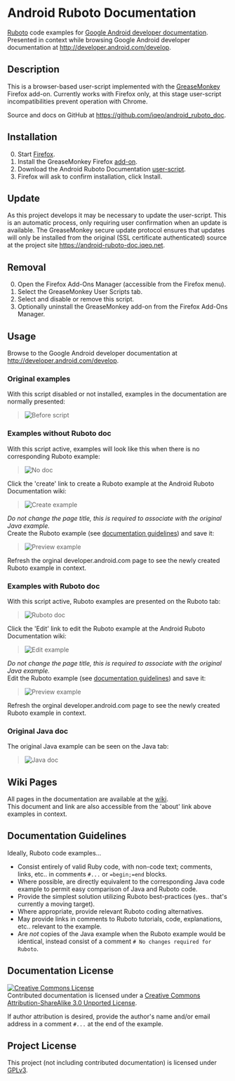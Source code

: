 # Android Ruboto Documentation

[Ruboto](http://ruboto.org/) code examples for [Google Android developer documentation](http://developer.android.com/develop). Presented in context while browsing Google Android developer documentation at http://developer.android.com/develop.

## Description

This is a browser-based user-script implemented with the [GreaseMonkey](http://www.greasespot.net/) Firefox add-on. Currently works with Firefox only, at this stage user-script incompatibilities prevent operation with Chrome.

Source and docs on GitHub at https://github.com/iqeo/android_ruboto_doc.

## Installation

0. Start [Firefox](http://www.mozilla.org/firefox).
0. Install the GreaseMonkey Firefox [add-on](https://addons.mozilla.org/en-US/firefox/addon/greasemonkey/).
0. Download the Android Ruboto Documentation [user-script](https://android-ruboto-doc.iqeo.net/android_ruboto_doc.user.js).
0. Firefox will ask to confirm installation, click Install.

## Update

As this project develops it may be necessary to update the user-script. This is an automatic process, only requiring user confirmation when an update is available. The GreaseMonkey secure update protocol ensures that updates will only be installed from the original (SSL certificate authenticated) source at the project site https://android-ruboto-doc.iqeo.net.

## Removal

0. Open the Firefox Add-Ons Manager (accessible from the Firefox menu).
0. Select the GreaseMonkey User Scripts tab.
0. Select and disable or remove this script.
0. Optionally uninstall the GreaseMonkey add-on from the Firefox Add-Ons Manager. 

## Usage

Browse to the Google Android developer documentation at http://developer.android.com/develop.

### Original examples

With this script disabled or not installed, examples in the documentation are normally presented:

> ![Before script](images/before_script.png)

### Examples without Ruboto doc 
With this script active, examples will look like this when there is no corresponding Ruboto example:

> ![No doc](images/script_no_doc.png)

Click the 'create' link to create a Ruboto example at the Android Ruboto Documentation wiki:

> ![Create example](images/create_example.png)

_Do not change the page title, this is required to associate with the original Java example._  
Create the Ruboto example (see [documentation guidelines](#documentation-guidelines)) and save it:

> ![Preview example](images/preview_example.png)

Refresh the orginal developer.android.com page to see the newly created Ruboto example in context.

### Examples with Ruboto doc
With this script active, Ruboto examples are presented on the Ruboto tab:

> ![Ruboto doc](images/script_ruboto_doc.png)

Click the 'Edit' link to edit the Ruboto example at the Android Ruboto Documentation wiki:
> ![Edit example](images/edit_example.png)

_Do not change the page title, this is required to associate with the original Java example._  
Edit the Ruboto example (see [documentation guidelines](#documentation-guidelines)) and save it:

> ![Preview example](images/preview_example.png)

Refresh the orginal developer.android.com page to see the newly created Ruboto example in context.

### Original Java doc
The original Java example can be seen on the Java tab:

> ![Java doc](images/script_java_doc.png)

## Wiki Pages
All pages in the documentation are available at the [wiki](https://android-ruboto-doc.iqeo.net/pages).  
This document and link are also accessible from the 'about' link above examples in context.

## Documentation Guidelines

Ideally, Ruboto code examples...

* Consist entirely of valid Ruby code, with non-code text; comments, links, etc.. in comments ```#...``` or ```=begin;=end``` blocks.
* Where possible, are directly equivalent to the corresponding Java code example to permit easy comparison of Java and Ruboto code.
* Provide the simplest solution utilizing Ruboto best-practices (yes.. that's currently a moving target).
* Where appropriate, provide relevant Ruboto coding alternatives.
* May provide links in comments to Ruboto tutorials, code, explanations, etc.. relevant to the example.
* Are _not_ copies of the Java example when the Ruboto example would be identical, instead consist of a comment ```# No changes required for Ruboto```.

## Documentation License

<a rel="license" href="http://creativecommons.org/licenses/by-sa/3.0/deed.en_US"><img alt="Creative Commons License" style="border-width:0" src="http://i.creativecommons.org/l/by-sa/3.0/88x31.png" /></a><br /><span xmlns:dct="http://purl.org/dc/terms/" href="http://purl.org/dc/dcmitype/Text" property="dct:title" rel="dct:type">Contributed documentation</span> is licensed under a <a rel="license" href="http://creativecommons.org/licenses/by-sa/3.0/deed.en_US">Creative Commons Attribution-ShareAlike 3.0 Unported License</a>.

If author attribution is desired, provide the author's name and/or email address in a comment ```#...``` at the end of the example.

## Project License

This project (not including contributed documentation) is licensed under [GPLv3](http://www.gnu.org/licenses/gpl.html).
